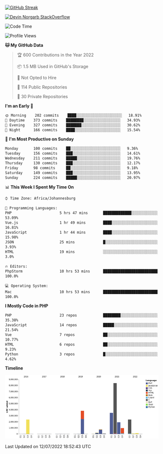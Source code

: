 
[![GitHub Streak](http://github-readme-streak-stats.herokuapp.com?user=DevinNorgarb&date_format=M%20j%5B%2C%20Y%5D)](https://git.io/streak-stats)


[![Devin Norgarb StackOverflow](https://github-readme-stackoverflow.vercel.app/?userID=4993755)](https://stackoverflow.com/users/4993755/devin-norgarb)

<!--START_SECTION:waka-->
![Code Time](http://img.shields.io/badge/Code%20Time-0%20secs-blue)

![Profile Views](http://img.shields.io/badge/Profile%20Views-3-blue)

**🐱 My GitHub Data** 

> 🏆 600 Contributions in the Year 2022
 > 
> 📦 1.5 MB Used in GitHub's Storage 
 > 
> 🚫 Not Opted to Hire
 > 
> 📜 114 Public Repositories 
 > 
> 🔑 30 Private Repositories  
 > 
**I'm an Early 🐤** 

```text
🌞 Morning    202 commits    ████░░░░░░░░░░░░░░░░░░░░░   18.91% 
🌆 Daytime    373 commits    ████████░░░░░░░░░░░░░░░░░   34.93% 
🌃 Evening    327 commits    ███████░░░░░░░░░░░░░░░░░░   30.62% 
🌙 Night      166 commits    ████░░░░░░░░░░░░░░░░░░░░░   15.54%

```
📅 **I'm Most Productive on Sunday** 

```text
Monday       100 commits    ██░░░░░░░░░░░░░░░░░░░░░░░   9.36% 
Tuesday      156 commits    ███░░░░░░░░░░░░░░░░░░░░░░   14.61% 
Wednesday    211 commits    █████░░░░░░░░░░░░░░░░░░░░   19.76% 
Thursday     130 commits    ███░░░░░░░░░░░░░░░░░░░░░░   12.17% 
Friday       98 commits     ██░░░░░░░░░░░░░░░░░░░░░░░   9.18% 
Saturday     149 commits    ███░░░░░░░░░░░░░░░░░░░░░░   13.95% 
Sunday       224 commits    █████░░░░░░░░░░░░░░░░░░░░   20.97%

```


📊 **This Week I Spent My Time On** 

```text
⌚︎ Time Zone: Africa/Johannesburg

💬 Programming Languages: 
PHP                      5 hrs 47 mins       █████████████░░░░░░░░░░░░   53.09% 
Vue.js                   1 hr 49 mins        ████░░░░░░░░░░░░░░░░░░░░░   16.81% 
JavaScript               1 hr 44 mins        ████░░░░░░░░░░░░░░░░░░░░░   15.98% 
JSON                     25 mins             █░░░░░░░░░░░░░░░░░░░░░░░░   3.93% 
HTML                     19 mins             ░░░░░░░░░░░░░░░░░░░░░░░░░   3.0%

🔥 Editors: 
PhpStorm                 10 hrs 53 mins      █████████████████████████   100.0%

💻 Operating System: 
Mac                      10 hrs 53 mins      █████████████████████████   100.0%

```

**I Mostly Code in PHP** 

```text
PHP                      23 repos            ████████░░░░░░░░░░░░░░░░░   35.38% 
JavaScript               14 repos            █████░░░░░░░░░░░░░░░░░░░░   21.54% 
Vue                      7 repos             ██░░░░░░░░░░░░░░░░░░░░░░░   10.77% 
HTML                     6 repos             ██░░░░░░░░░░░░░░░░░░░░░░░   9.23% 
Python                   3 repos             █░░░░░░░░░░░░░░░░░░░░░░░░   4.62%

```


**Timeline**

![Chart not found](https://raw.githubusercontent.com/DevinNorgarb/DevinNorgarb/main/charts/bar_graph.png) 


 Last Updated on 12/07/2022 18:52:43 UTC
<!--END_SECTION:waka-->

